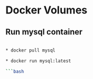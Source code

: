 # Docker Volumes

## Run mysql container
```bash

* docker pull mysql

* docker run mysql:latest

```bash





